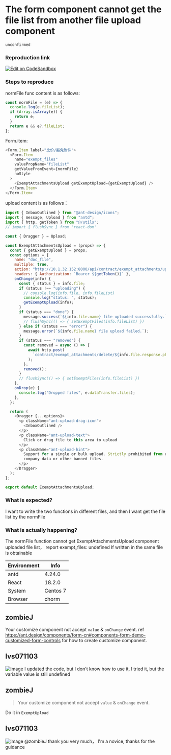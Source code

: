# The form component cannot get the file list from another file upload component

`unconfirmed`

### Reproduction link

[![Edit on CodeSandbox](https://codesandbox.io/static/img/play-codesandbox.svg)](https://codesandbox.io/s/antd-reproduction-template-forked-g6v85j?file=/index.js)

### Steps to reproduce

normFile func content is as follows:

```javascript
const normFile = (e) => {
  console.log(e.fileList);
  if (Array.isArray(e)) {
    return e;
  }
  return e && e?.fileList;
};
```

Form.item:

```javascript
<Form.Item label="比价/豁免附件">
  <Form.Item
    name="exempt_files"
    valuePropName="fileList"
    getValueFromEvent={normFile}
    noStyle
  >
    <ExemptAttachmentsUpload getExemptUpload={getExemptUpload} />
  </Form.Item>
</Form.Item>
```

upload content is as follows：

```javascript
import { InboxOutlined } from "@ant-design/icons";
import { message, Upload } from "antd";
import { http, getToken } from "@/utils";
// import { flushSync } from 'react-dom'

const { Dragger } = Upload;

const ExemptAttachmentsUpload = (props) => {
  const { getExemptUpload } = props;
  const options = {
    name: "doc_file",
    multiple: true,
    action: "http://10.1.32.152:8000/api/contract/exempt_attachments/upload",
    headers: { Authorization: `Bearer ${getToken()}` },
    onChange(info) {
      const { status } = info.file;
      if (status !== "uploading") {
        // console.log(info.file, info.fileList)
        console.log("status: ", status);
        getExemptUpload(info);
      }
      if (status === "done") {
        message.success(`${info.file.name} file uploaded successfully.`);
        // flushSync(() => { setExemptFiles(info.fileList) })
      } else if (status === "error") {
        message.error(`${info.file.name} file upload failed.`);
      }
      if (status === "removed") {
        const removed = async () => {
          await http.post(
            `contract/exempt_attachments/delete/${info.file.response.pk}`,
          );
        };
        removed();
      }
      // flushSync(() => { setExemptFiles(info.fileList) })
    },
    onDrop(e) {
      console.log("Dropped files", e.dataTransfer.files);
    },
  };

  return (
    <Dragger {...options}>
      <p className="ant-upload-drag-icon">
        <InboxOutlined />
      </p>
      <p className="ant-upload-text">
        Click or drag file to this area to upload
      </p>
      <p className="ant-upload-hint">
        Support for a single or bulk upload. Strictly prohibited from uploading
        company data or other banned files.
      </p>
    </Dragger>
  );
};

export default ExemptAttachmentsUpload;
```

### What is expected?

I want to write the two functions in different files, and then I want get the file list by the normFile

### What is actually happening?

The normFile function cannot get ExemptAttachmentsUpload component uploaded file list， report exempt_files: undefined
If written in the same file is obtainable

| Environment | Info     |
| ----------- | -------- |
| antd        | 4.24.0   |
| React       | 18.2.0   |
| System      | Centos 7 |
| Browser     | chorm    |

<!-- generated by ant-design-issue-helper. DO NOT REMOVE -->

## zombieJ

Your customize component not accept `value` & `onChange` event.
ref https://ant.design/components/form-cn#components-form-demo-customized-form-controls for how to create customize component.

## lvs071103

![image](https://user-images.githubusercontent.com/5029708/232363741-69da7a99-93ce-4e5f-b756-37d6f8b41863.png)
I updated the code, but I don't know how to use it, I tried it, but the variable value is still undefined

## zombieJ

> Your customize component not accept `value` & `onChange` event.

Do it in `ExemptUpload`

## lvs071103

![image](https://user-images.githubusercontent.com/5029708/232459941-ac197c29-84da-4d45-84d6-b50c22c2b495.png)
@zombieJ thank you very much， I'm a novice, thanks for the guidance
